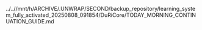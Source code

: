 ../..//mnt/h/ARCHIVE/.UNWRAP/SECOND/backup_repository/learning_system_fully_activated_20250808_091854/DuRiCore/TODAY_MORNING_CONTINUATION_GUIDE.md
